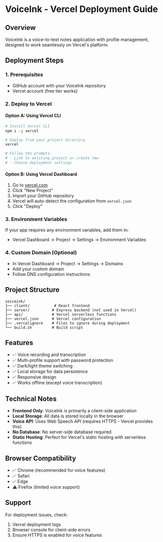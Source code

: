 # VoiceInk - Vercel Deployment Guide

## Overview
VoiceInk is a voice-to-text notes application with profile management, designed to work seamlessly on Vercel's platform.

## Deployment Steps

### 1. Prerequisites
- GitHub account with your VoiceInk repository
- Vercel account (free tier works)

### 2. Deploy to Vercel

#### Option A: Using Vercel CLI
```bash
# Install Vercel CLI
npm i -g vercel

# Deploy from your project directory
vercel

# Follow the prompts:
# - Link to existing project or create new
# - Choose deployment settings
```

#### Option B: Using Vercel Dashboard
1. Go to [vercel.com](https://vercel.com)
2. Click "New Project"
3. Import your GitHub repository
4. Vercel will auto-detect the configuration from `vercel.json`
5. Click "Deploy"

### 3. Environment Variables
If your app requires any environment variables, add them in:
- Vercel Dashboard → Project → Settings → Environment Variables

### 4. Custom Domain (Optional)
- In Vercel Dashboard → Project → Settings → Domains
- Add your custom domain
- Follow DNS configuration instructions

## Project Structure
```
voiceink/
├── client/           # React frontend
├── server/          # Express backend (not used in Vercel)
├── api/             # Vercel serverless functions
├── vercel.json      # Vercel configuration
├── .vercelignore    # Files to ignore during deployment
└── build.sh         # Build script
```

## Features
- ✅ Voice recording and transcription
- ✅ Multi-profile support with password protection
- ✅ Dark/light theme switching
- ✅ Local storage for data persistence
- ✅ Responsive design
- ✅ Works offline (except voice transcription)

## Technical Notes
- **Frontend Only**: VoiceInk is primarily a client-side application
- **Local Storage**: All data is stored locally in the browser
- **Voice API**: Uses Web Speech API (requires HTTPS - Vercel provides this)
- **No Database**: No server-side database required
- **Static Hosting**: Perfect for Vercel's static hosting with serverless functions

## Browser Compatibility
- ✅ Chrome (recommended for voice features)
- ✅ Safari
- ✅ Edge
- ⚠️ Firefox (limited voice support)

## Support
For deployment issues, check:
1. Vercel deployment logs
2. Browser console for client-side errors
3. Ensure HTTPS is enabled for voice features